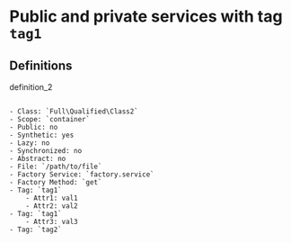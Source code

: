 Public and private services with tag `tag1`
===========================================

Definitions
-----------

definition_2
~~~~~~~~~~~~

- Class: `Full\Qualified\Class2`
- Scope: `container`
- Public: no
- Synthetic: yes
- Lazy: no
- Synchronized: no
- Abstract: no
- File: `/path/to/file`
- Factory Service: `factory.service`
- Factory Method: `get`
- Tag: `tag1`
    - Attr1: val1
    - Attr2: val2
- Tag: `tag1`
    - Attr3: val3
- Tag: `tag2`
